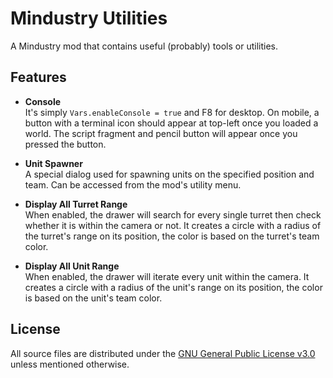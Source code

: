 # Mindustry Utilities

A Mindustry mod that contains useful (probably) tools or utilities.

## Features

- **Console**  
  It's simply `Vars.enableConsole = true` and F8 for desktop. On mobile, a button with a terminal icon should appear at top-left once you loaded a world. The script fragment and pencil button will appear once you pressed the button.

- **Unit Spawner**  
  A special dialog used for spawning units on the specified position and team. Can be accessed from the mod's utility menu.

- **Display All Turret Range**  
  When enabled, the drawer will search for every single turret then check whether it is within the camera or not. It creates a circle with a radius of the turret's range on its position, the color is based on the turret's team color.

- **Display All Unit Range**  
  When enabled, the drawer will iterate every unit within the camera. It creates a circle with a radius of the unit's range on its position, the color is based on the unit's team color.

## License

All source files are distributed under the [GNU General Public License v3.0](LICENSE) unless mentioned otherwise.